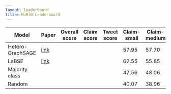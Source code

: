 ```yaml
---
layout: leaderboard
title: MuMiN Leaderboard
---
```


<div class="table-wrapper centered">
<table id="leaderboard" class="sortable fixed centered small-font">
 <thead>
  <tr>
   <th><span data-toggle="tooltip" data-placement="bottom" data-container="body" title="The name of the model">Model</span></th>
   <th><span data-toggle="tooltip" data-placement="bottom" data-container="body" title="URL to the paper in which the model was published">Paper</span></th>
   <th id="score-col"><span data-toggle="tooltip" data-placement="bottom" data-container="body" title="The overall MuMiN score, being the average of the claim and tweet scores">Overall score</span></th>
   <th><span data-toggle="tooltip" data-placement="bottom" data-container="body" title="Claim classification score, being the average of the individual claim scores">Claim score</span></th>
   <th><span data-toggle="tooltip" data-placement="bottom" data-container="body" title="Tweet classification score, being the average of the individual tweet scores">Tweet score</span></th>
   <th><span data-toggle="tooltip" data-placement="bottom" data-container="body" title="Claim classification score on MuMiN-small, measured as the macro-average F1-score of the two classes">Claim-small</span></th>
   <th><span data-toggle="tooltip" data-placement="bottom" data-container="body" title="Claim classification score on MuMiN-medium, measured as the macro-average F1-score of the two classes">Claim-medium</span></th>
   <th><span data-toggle="tooltip" data-placement="bottom" data-container="body" title="Claim classification score on MuMiN-large, measured as the macro-average F1-score of the two classes">Claim-large</span></th>
   <th><span data-toggle="tooltip" data-placement="bottom" data-container="body" title="Tweet classification score on MuMiN-small, measured as the macro-average F1-score of the two classes">Tweet-small</span></th>
   <th><span data-toggle="tooltip" data-placement="bottom" data-container="body" title="Tweet classification score on MuMiN-medium, measured as the macro-average F1-score of the two classes">Tweet-medium</span></th>
   <th><span data-toggle="tooltip" data-placement="bottom" data-container="body" title="Tweet classification score on MuMiN-large, measured as the macro-average F1-score of the two classes">Tweet-large</span></th>
  </tr>
 </thead>
 <tbody>
  <tr>
   <td>Hetero-GraphSAGE</td>
   <td><a href="https://arxiv.org/">link</a></td>
   <td class="score"></td>
   <td class="claim-score"></td>
   <td class="tweet-score"></td>
   <td class="claim small">57.95</td>
   <td class="claim medium">57.70</td>
   <td class="claim large">59.80</td>
   <td class="tweet small">56.05</td>
   <td class="tweet medium">54.10</td>
   <td class="tweet large">61.45</td>
  </tr>
  <tr>
   <td>LaBSE</td>
   <td><a href="https://arxiv.org/">link</a></td>
   <td class="score"></td>
   <td class="claim-score"></td>
   <td class="tweet-score"></td>
   <td class="claim small">62.55</td>
   <td class="claim medium">55.85</td>
   <td class="claim large">57.90</td>
   <td class="tweet small">54.50</td>
   <td class="tweet medium">57.45</td>
   <td class="tweet large">52.80</td>
  </tr>
  <tr>
   <td>Majority class</td>
   <td></td>
   <td class="score"></td>
   <td class="claim-score"></td>
   <td class="tweet-score"></td>
   <td class="claim small">47.56</td>
   <td class="claim medium">48.06</td>
   <td class="claim large">48.13</td>
   <td class="tweet small">48.77</td>
   <td class="tweet medium">48.56</td>
   <td class="tweet large">48.87</td>
  </tr>
  <tr>
   <td>Random</td>
   <td></td>
   <td class="score"></td>
   <td class="claim-score"></td>
   <td class="tweet-score"></td>
   <td class="claim small">40.07</td>
   <td class="claim medium">38.96</td>
   <td class="claim large">38.79</td>
   <td class="tweet small">37.18</td>
   <td class="tweet medium">37.72</td>
   <td class="tweet large">36.90</td>
  </tr>
 </tbody>
</table>
</div>
